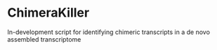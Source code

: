 # ChimeraKiller
In-development script for identifying chimeric transcripts in a de novo assembled transcriptome
